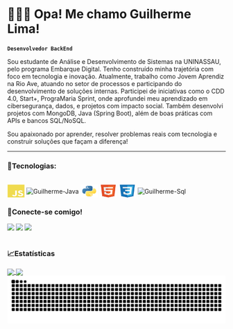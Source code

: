 # 🧑🏾‍💻 Opa! Me chamo Guilherme Lima!
**`Desenvolvedor BackEnd`**

<p align="left">Sou estudante de Análise e Desenvolvimento de Sistemas na UNINASSAU, pelo programa Embarque Digital. Tenho construído minha trajetória com foco em tecnologia e inovação.
Atualmente, trabalho como Jovem Aprendiz na Rio Ave, atuando no setor de processos e participando do desenvolvimento de soluções internas.
Participei de iniciativas como o CDD 4.0, Start+, PrograMaria Sprint, onde aprofundei meu aprendizado em cibersegurança, dados, e projetos com impacto social. Também desenvolvi projetos com MongoDB, Java (Spring Boot), além de boas práticas com APIs e bancos SQL/NoSQL.
	
<p align="left">Sou apaixonado por aprender, resolver problemas reais com tecnologia e construir soluções que façam a diferença!
  
---
<!-- Language Icons -->
<h3 align="left">🤖Tecnologias:</h3>
<div style="display: inline_block"><br>
  <img align="center" alt="Guilherme-Js" height="30" width="40" src="https://raw.githubusercontent.com/devicons/devicon/master/icons/javascript/javascript-plain.svg">
  <img align="center" alt="Guilherme-Java" height="30" width="40" <img src="https://cdn.jsdelivr.net/gh/devicons/devicon@latest/icons/java/java-original.svg">
  <img align="center" alt="Rafa-Python" height="30" width="40" src="https://raw.githubusercontent.com/devicons/devicon/master/icons/python/python-original.svg">
  <img align="center" alt="Guilherme-HTML" height="30" width="40" src="https://raw.githubusercontent.com/devicons/devicon/master/icons/html5/html5-original.svg">
  <img align="center" alt="Guilherme-CSS" height="30" width="40" src="https://raw.githubusercontent.com/devicons/devicon/master/icons/css3/css3-original.svg">
  <img align="center" alt="Guilherme-Sql" height="40" width="50" <img src="https://cdn.jsdelivr.net/gh/devicons/devicon@latest/icons/mysql/mysql-original-wordmark.svg" />
</div>

<h3 align="left">👾Conecte-se comigo!</h3> 

<div> 
 <a href="https://wa.me/5581983733457" target="_blank"><img src="https://img.shields.io/badge/WhatsApp-25D366?style=for-the-badge&logo=whatsapp&logoColor=red" target="_blank"></a> 
  <a href = "mailto:enriqueguilherme1209@gmail.com"><img src="https://img.shields.io/badge/-Gmail-%23333?style=for-the-badge&logo=gmail&logoColor=red" target="_blank"></a>
  <a href="https://www.linkedin.com/in/guilherme-limaa/" target="_blank"><img src="https://img.shields.io/badge/-LinkedIn-%230077B5?style=for-the-badge&logo=linkedin&logoColor=white" target="_blank"></a>   
</div>

<br>
<h3 align="left">📈Estatísticas</h3> 

<div>
<a href="https://github.com/GuilhermeEnrique18/github-readme-stats">
  <img height=180 align="center" src="https://github-readme-stats.vercel.app/api?username=GuilhermeEnrique18&show_icons=true&theme=tokyonight&include_all_commits=true&locale=pt-br" />
</a>
<a href="https://github.com/anuraghazra/convoychat">
  <img height=180 align="center" src="https://github-readme-stats.vercel.app/api/top-langs?username=GuilhermeEnrique18&layout=compact&langs_count=8&card_width=320&show_icons=true&theme=tokyonight&include_all_commits=true&locale=pt-br" />
</a>
</div>

 <!--Snake-->
 
<picture align="center">
  <source media="(prefers-color-scheme: dark)" srcset="https://raw.githubusercontent.com/GuilhermeEnrique18/GuilhermeEnrique18/output/github-contribution-grid-snake-dark.svg">
  <source media="(prefers-color-scheme: light)" srcset="https://raw.githubusercontent.com/GuilhermeEnrique18/GuilhermeEnrique18/output/github-contribution-grid-snake-dark.svg">
  <img align="center" alt="github contribution grid snake animation" src="https://raw.githubusercontent.com/GuilhermeEnrique18/GuilhermeEnrique18/output/github-contribution-grid-snake.svg">
</picture>

